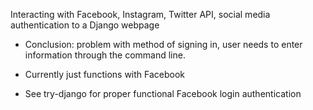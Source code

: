 Interacting with Facebook, Instagram, Twitter API, social media authentication to a Django webpage
- Conclusion: problem with method of signing in, user needs to enter information through the command line. 

- Currently just functions with Facebook
- See try-django for proper functional Facebook login authentication
